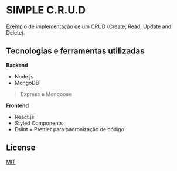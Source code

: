 
# SIMPLE C.R.U.D

Exemplo de implementação de um CRUD (Create, Read, Update and Delete).

## Tecnologias e ferramentas utilizadas

**Backend**

- Node.js 
- MongoDB
> Express e Mongoose

**Frontend**

 - React.js
 - Styled Components
 - Eslint + Prettier para padronização de código

## License
[MIT](https://choosealicense.com/licenses/mit/)
